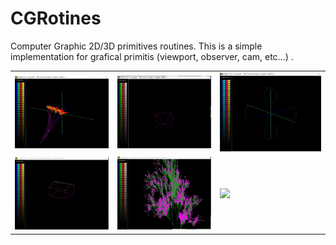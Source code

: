 # CGRotines

Computer Graphic 2D/3D primitives routines. 
This is a simple implementation for grafical primitis (viewport, observer, cam, etc...) .

<table width:100%>
  <tr>
    <td><img src="./_/CGRotines_Image1.jpg"></td>
    <td><img src="./_/CGRotines_Image2.jpg"></td>
    <td><img src="./_/CGRotines_Image3.jpg"></td>
  </tr>
  <tr>
    <td><img src="./_/CGRotines_Image4.jpg"></td>
    <td><img src="./_/CGRotines_Image5.jpg"></td>
    <td><img src="./_/CGRotines_Image6.jpg"></td>
  </tr>
</table>

